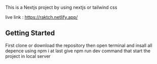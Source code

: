 This is a Nextjs project by using nextjs or tailwind css

live link : https://raktch.netlify.app/

## Getting Started
First clone or download the repository
then open terminal and insall all depence using npm i
at last give  npm run dev command  that start the project in local server



